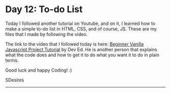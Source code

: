 <h1>Day 12: To-do List</h1>

<p>Today I followed another tutorial on Youtube, and on it, I learned how to make a simple to-do list in HTML, CSS, and of course, JS. These are my files that I made by following the video.</p>

The link to the video that I followed today is here: <a href="https://youtu.be/Ttf3CEsEwMQ">Beginner Vanilla Javascript Project Tutorial</a> by 
Dev Ed.
He is another person that explains what the code does and how to get it to do what you want it to do in plain terms. 

Good luck and happy Coding! :)

SDesires

<hr>
